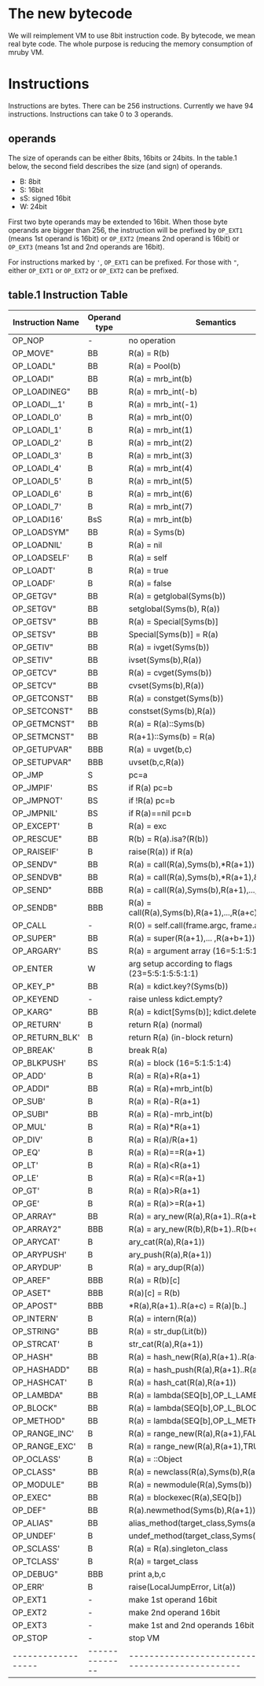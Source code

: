 # The new bytecode

We will reimplement VM to use 8bit instruction code. By
bytecode, we mean real byte code. The whole purpose is
reducing the memory consumption of mruby VM.

# Instructions

Instructions are bytes. There can be 256 instructions. Currently we
have 94 instructions. Instructions can take 0 to 3 operands.

## operands

The size of operands can be either 8bits, 16bits or 24bits.
In the table.1 below, the second field describes the size (and
sign) of operands.

* B: 8bit
* S: 16bit
* sS: signed 16bit
* W: 24bit

First two byte operands may be extended to 16bit. When those byte
operands are bigger than 256, the instruction will be prefixed by
`OP_EXT1` (means 1st operand is 16bit) or `OP_EXT2` (means 2nd operand
is 16bit) or `OP_EXT3` (means 1st and 2nd operands are 16bit).

For instructions marked by `'`, `OP_EXT1` can be prefixed. For those
with `"`, either `OP_EXT1` or `OP_EXT2` or `OP_EXT2` can be prefixed.

## table.1 Instruction Table

| Instruction Name | Operand type | Semantics                                              |
|------------------|--------------|--------------------------------------------------------|
| OP_NOP           | -            | no operation                                           |
| OP_MOVE"         | BB           | R(a) = R(b)                                            |
| OP_LOADL"        | BB           | R(a) = Pool(b)                                         |
| OP_LOADI"        | BB           | R(a) = mrb_int(b)                                      |
| OP_LOADINEG"     | BB           | R(a) = mrb_int(-b)                                     |
| OP_LOADI__1'     | B            | R(a) = mrb_int(-1)                                     |
| OP_LOADI_0'      | B            | R(a) = mrb_int(0)                                      |
| OP_LOADI_1'      | B            | R(a) = mrb_int(1)                                      |
| OP_LOADI_2'      | B            | R(a) = mrb_int(2)                                      |
| OP_LOADI_3'      | B            | R(a) = mrb_int(3)                                      |
| OP_LOADI_4'      | B            | R(a) = mrb_int(4)                                      |
| OP_LOADI_5'      | B            | R(a) = mrb_int(5)                                      |
| OP_LOADI_6'      | B            | R(a) = mrb_int(6)                                      |
| OP_LOADI_7'      | B            | R(a) = mrb_int(7)                                      |
| OP_LOADI16'      | BsS          | R(a) = mrb_int(b)                                      |
| OP_LOADSYM"      | BB           | R(a) = Syms(b)                                         |
| OP_LOADNIL'      | B            | R(a) = nil                                             |
| OP_LOADSELF'     | B            | R(a) = self                                            |
| OP_LOADT'        | B            | R(a) = true                                            |
| OP_LOADF'        | B            | R(a) = false                                           |
| OP_GETGV"        | BB           | R(a) = getglobal(Syms(b))                              |
| OP_SETGV"        | BB           | setglobal(Syms(b), R(a))                               |
| OP_GETSV"        | BB           | R(a) = Special[Syms(b)]                                |
| OP_SETSV"        | BB           | Special[Syms(b)] = R(a)                                |
| OP_GETIV"        | BB           | R(a) = ivget(Syms(b))                                  |
| OP_SETIV"        | BB           | ivset(Syms(b),R(a))                                    |
| OP_GETCV"        | BB           | R(a) = cvget(Syms(b))                                  |
| OP_SETCV"        | BB           | cvset(Syms(b),R(a))                                    |
| OP_GETCONST"     | BB           | R(a) = constget(Syms(b))                               |
| OP_SETCONST"     | BB           | constset(Syms(b),R(a))                                 |
| OP_GETMCNST"     | BB           | R(a) = R(a)::Syms(b)                                   |
| OP_SETMCNST"     | BB           | R(a+1)::Syms(b) = R(a)                                 |
| OP_GETUPVAR"     | BBB          | R(a) = uvget(b,c)                                      |
| OP_SETUPVAR"     | BBB          | uvset(b,c,R(a))                                        |
| OP_JMP           | S            | pc=a                                                   |
| OP_JMPIF'        | BS           | if R(a) pc=b                                           |
| OP_JMPNOT'       | BS           | if !R(a) pc=b                                          |
| OP_JMPNIL'       | BS           | if R(a)==nil pc=b                                      |
| OP_EXCEPT'       | B            | R(a) = exc                                             |
| OP_RESCUE"       | BB           | R(b) = R(a).isa?(R(b))                                 |
| OP_RAISEIF'      | B            | raise(R(a)) if R(a)                                    |
| OP_SENDV"        | BB           | R(a) = call(R(a),Syms(b),*R(a+1))                      |
| OP_SENDVB"       | BB           | R(a) = call(R(a),Syms(b),*R(a+1),&R(a+2))              |
| OP_SEND"         | BBB          | R(a) = call(R(a),Syms(b),R(a+1),...,R(a+c))            |
| OP_SENDB"        | BBB          | R(a) = call(R(a),Syms(b),R(a+1),...,R(a+c),&R(a+c+1))  |
| OP_CALL          | -            | R(0) = self.call(frame.argc, frame.argv)               |
| OP_SUPER"        | BB           | R(a) = super(R(a+1),... ,R(a+b+1))                     |
| OP_ARGARY'       | BS           | R(a) = argument array (16=5:1:5:1:4)                   |
| OP_ENTER         | W            | arg setup according to flags (23=5:5:1:5:5:1:1)        |
| OP_KEY_P"        | BB           | R(a) = kdict.key?(Syms(b))                             |
| OP_KEYEND        | -            | raise unless kdict.empty?                              |
| OP_KARG"         | BB           | R(a) = kdict[Syms(b)]; kdict.delete(Syms(b))           |
| OP_RETURN'       | B            | return R(a) (normal)                                   |
| OP_RETURN_BLK'   | B            | return R(a) (in-block return)                          |
| OP_BREAK'        | B            | break R(a)                                             |
| OP_BLKPUSH'      | BS           | R(a) = block (16=5:1:5:1:4)                            |
| OP_ADD'          | B            | R(a) = R(a)+R(a+1)                                     |
| OP_ADDI"         | BB           | R(a) = R(a)+mrb_int(b)                                 |
| OP_SUB'          | B            | R(a) = R(a)-R(a+1)                                     |
| OP_SUBI"         | BB           | R(a) = R(a)-mrb_int(b)                                 |
| OP_MUL'          | B            | R(a) = R(a)*R(a+1)                                     |
| OP_DIV'          | B            | R(a) = R(a)/R(a+1)                                     |
| OP_EQ'           | B            | R(a) = R(a)==R(a+1)                                    |
| OP_LT'           | B            | R(a) = R(a)<R(a+1)                                     |
| OP_LE'           | B            | R(a) = R(a)<=R(a+1)                                    |
| OP_GT'           | B            | R(a) = R(a)>R(a+1)                                     |
| OP_GE'           | B            | R(a) = R(a)>=R(a+1)                                    |
| OP_ARRAY"        | BB           | R(a) = ary_new(R(a),R(a+1)..R(a+b))                    |
| OP_ARRAY2"       | BBB          | R(a) = ary_new(R(b),R(b+1)..R(b+c))                    |
| OP_ARYCAT'       | B            | ary_cat(R(a),R(a+1))                                   |
| OP_ARYPUSH'      | B            | ary_push(R(a),R(a+1))                                  |
| OP_ARYDUP'       | B            | R(a) = ary_dup(R(a))                                   |
| OP_AREF"         | BBB          | R(a) = R(b)[c]                                         |
| OP_ASET"         | BBB          | R(a)[c] = R(b)                                         |
| OP_APOST"        | BBB          | *R(a),R(a+1)..R(a+c) = R(a)[b..]                       |
| OP_INTERN'       | B            | R(a) = intern(R(a))                                    |
| OP_STRING"       | BB           | R(a) = str_dup(Lit(b))                                 |
| OP_STRCAT'       | B            | str_cat(R(a),R(a+1))                                   |
| OP_HASH"         | BB           | R(a) = hash_new(R(a),R(a+1)..R(a+b))                   |
| OP_HASHADD"      | BB           | R(a) = hash_push(R(a),R(a+1)..R(a+b))                  |
| OP_HASHCAT'      | B            | R(a) = hash_cat(R(a),R(a+1))                           |
| OP_LAMBDA"       | BB           | R(a) = lambda(SEQ[b],OP_L_LAMBDA)                      |
| OP_BLOCK"        | BB           | R(a) = lambda(SEQ[b],OP_L_BLOCK)                       |
| OP_METHOD"       | BB           | R(a) = lambda(SEQ[b],OP_L_METHOD)                      |
| OP_RANGE_INC'    | B            | R(a) = range_new(R(a),R(a+1),FALSE)                    |
| OP_RANGE_EXC'    | B            | R(a) = range_new(R(a),R(a+1),TRUE)                     |
| OP_OCLASS'       | B            | R(a) = ::Object                                        |
| OP_CLASS"        | BB           | R(a) = newclass(R(a),Syms(b),R(a+1))                   |
| OP_MODULE"       | BB           | R(a) = newmodule(R(a),Syms(b))                         |
| OP_EXEC"         | BB           | R(a) = blockexec(R(a),SEQ[b])                          |
| OP_DEF"          | BB           | R(a).newmethod(Syms(b),R(a+1))                         |
| OP_ALIAS"        | BB           | alias_method(target_class,Syms(a),Syms(b))             |
| OP_UNDEF'        | B            | undef_method(target_class,Syms(a))                     |
| OP_SCLASS'       | B            | R(a) = R(a).singleton_class                            |
| OP_TCLASS'       | B            | R(a) = target_class                                    |
| OP_DEBUG"        | BBB          | print a,b,c                                            |
| OP_ERR'          | B            | raise(LocalJumpError, Lit(a))                          |
| OP_EXT1          | -            | make 1st operand 16bit                                 |
| OP_EXT2          | -            | make 2nd operand 16bit                                 |
| OP_EXT3          | -            | make 1st and 2nd operands 16bit                        |
| OP_STOP          | -            | stop VM                                                |
|------------------|--------------|--------------------------------------------------------|
